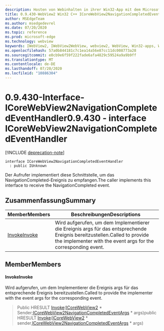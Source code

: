 ```yaml
---
description: Hosten von Webinhalten in ihrer Win32-App mit dem Microsoft Edge WebView2-Steuerelement
title: 0.9.430-WebView2 Win32 C++ ICoreWebView2NavigationCompletedEventHandler
author: MSEdgeTeam
ms.author: msedgedevrel
ms.date: 07/20/2020
ms.topic: reference
ms.prod: microsoft-edge
ms.technology: webview
keywords: IWebView2, IWebView2WebView, webview2, WebView, Win32-apps, Win32, Edge, ICoreWebView2, ICoreWebView2Host, Browser-Steuerelement, Edge-HTML
ms.openlocfilehash: 57a0b844181c7c1ea14a56e87cc11dc008773a28
ms.sourcegitcommit: e0cb9e6f59f222fade6afa4829c59524a9a9b9ff
ms.translationtype: MT
ms.contentlocale: de-DE
ms.lasthandoff: 07/20/2020
ms.locfileid: "10886304"
---
```

# <span data-ttu-id="f0838-104">0.9.430-Interface-ICoreWebView2NavigationCompletedEventHandler</span><span class="sxs-lookup"><span data-stu-id="f0838-104">0.9.430 - interface ICoreWebView2NavigationCompletedEventHandler</span></span> 

[!INCLUDE [deprecation-note](../../includes/deprecation-note.md)]

```
interface ICoreWebView2NavigationCompletedEventHandler
  : public IUnknown
```

<span data-ttu-id="f0838-105">Der Aufrufer implementiert diese Schnittstelle, um das NavigationCompleted-Ereignis zu empfangen.</span><span class="sxs-lookup"><span data-stu-id="f0838-105">The caller implements this interface to receive the NavigationCompleted event.</span></span>

## <span data-ttu-id="f0838-106">Zusammenfassung</span><span class="sxs-lookup"><span data-stu-id="f0838-106">Summary</span></span>

 <span data-ttu-id="f0838-107">Member</span><span class="sxs-lookup"><span data-stu-id="f0838-107">Members</span></span>                        | <span data-ttu-id="f0838-108">Beschreibungen</span><span class="sxs-lookup"><span data-stu-id="f0838-108">Descriptions</span></span>
--------------------------------|---------------------------------------------
[<span data-ttu-id="f0838-109">Invoke</span><span class="sxs-lookup"><span data-stu-id="f0838-109">Invoke</span></span>](#invoke) | <span data-ttu-id="f0838-110">Wird aufgerufen, um dem Implementierer die Ereignis args für das entsprechende Ereignis bereitzustellen.</span><span class="sxs-lookup"><span data-stu-id="f0838-110">Called to provide the implementer with the event args for the corresponding event.</span></span>

## <span data-ttu-id="f0838-111">Member</span><span class="sxs-lookup"><span data-stu-id="f0838-111">Members</span></span>

#### <span data-ttu-id="f0838-112">Invoke</span><span class="sxs-lookup"><span data-stu-id="f0838-112">Invoke</span></span> 

<span data-ttu-id="f0838-113">Wird aufgerufen, um dem Implementierer die Ereignis args für das entsprechende Ereignis bereitzustellen.</span><span class="sxs-lookup"><span data-stu-id="f0838-113">Called to provide the implementer with the event args for the corresponding event.</span></span>

> <span data-ttu-id="f0838-114">Public HRESULT [Invoke](#invoke)([ICoreWebView2](ICoreWebView2.md) \* Sender;[ICoreWebView2NavigationCompletedEventArgs](ICoreWebView2NavigationCompletedEventArgs.md) \* args)</span><span class="sxs-lookup"><span data-stu-id="f0838-114">public HRESULT [Invoke](#invoke)([ICoreWebView2](ICoreWebView2.md) \* sender,[ICoreWebView2NavigationCompletedEventArgs](ICoreWebView2NavigationCompletedEventArgs.md) \* args)</span></span>

